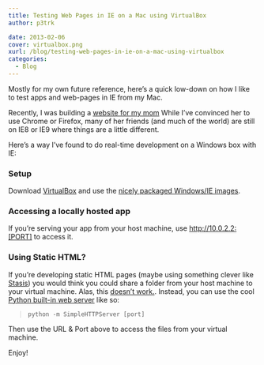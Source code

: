 ```yaml
---
title: Testing Web Pages in IE on a Mac using VirtualBox
author: p3trk

date: 2013-02-06
cover: virtualbox.png
xurl: /blog/testing-web-pages-in-ie-on-a-mac-using-virtualbox
categories:
  - Blog
---
```

<p class="lead">
  Mostly for my own future reference, here&#8217;s a quick low-down on how I like to test apps and web-pages in IE from my Mac.
</p>

Recently, I was building a <a href="http://carolkappus.com" onclick="javascript:_gaq.push(['_trackEvent','outbound-article','http://carolkappus.com']);">website for my mom</a> While I&#8217;ve convinced her to use Chrome or Firefox, many of her friends (and much of the world) are still on IE8 or IE9 where things are a little different. 

Here&#8217;s a way I&#8217;ve found to do real-time development on a Windows box with IE:

### Setup

Download <a href="https://www.virtualbox.org" onclick="javascript:_gaq.push(['_trackEvent','outbound-article','http://www.virtualbox.org']);" target="_blank">VirtualBox</a> and use the <a href="https://github.com/xdissent/ievms" onclick="javascript:_gaq.push(['_trackEvent','outbound-article','http://github.com']);" target="_blank">nicely packaged Windows/IE images</a>.

### Accessing a locally hosted app

If you&#8217;re serving your app from your host machine, use http://10.0.2.2:[PORT] to access it.

### Using Static HTML?

If you&#8217;re developing static HTML pages (maybe using something clever like <a href="http://stasis.me" onclick="javascript:_gaq.push(['_trackEvent','outbound-article','http://stasis.me']);" target="_blank">Stasis</a>) you would think you could share a folder from your host machine to your virtual machine. Alas, this <a href="https://www.virtualbox.org/ticket/7160" onclick="javascript:_gaq.push(['_trackEvent','outbound-article','http://www.virtualbox.org']);" target="_blank">doesn&#8217;t work.</a>. Instead, you can use the cool <a href="http://stackoverflow.com/questions/530787/simple-http-web-server" onclick="javascript:_gaq.push(['_trackEvent','outbound-article','http://stackoverflow.com']);">Python built-in web server</a> like so:

> `python -m SimpleHTTPServer [port]`



Then use the URL &#038; Port above to access the files from your virtual machine.

Enjoy!
